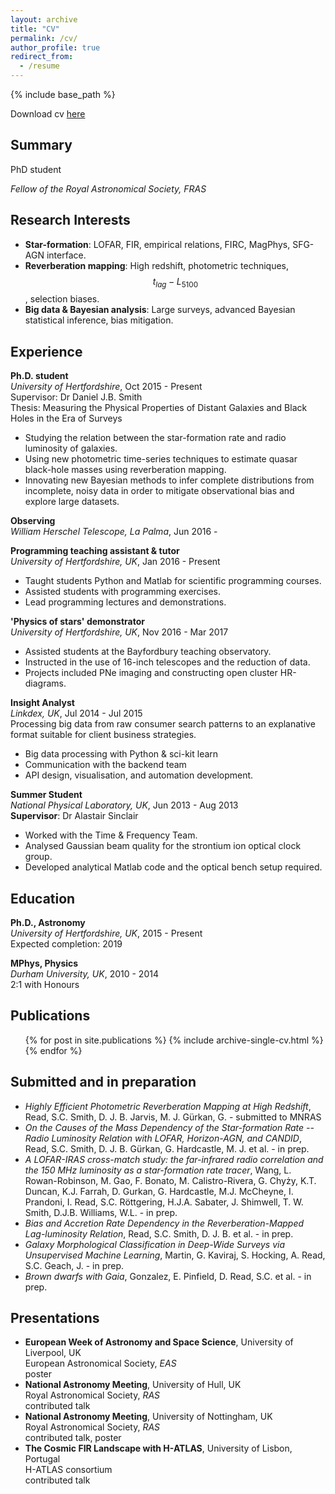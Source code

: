```yaml
---
layout: archive
title: "CV"
permalink: /cv/
author_profile: true
redirect_from:
  - /resume
---
```


{% include base_path %}

Download cv [here](/latex/cv-shauncread.pdf)

## Summary
 PhD student


 *Fellow of the Royal Astronomical Society, FRAS*



## Research Interests
* **Star-formation**: LOFAR, FIR, empirical relations, FIRC, MagPhys, SFG-AGN interface.
* **Reverberation mapping**: High redshift, photometric techniques, $$t_{lag}-L_{5100}$$, selection
biases.
* **Big data & Bayesian analysis**: Large surveys, advanced Bayesian statistical inference, bias mitigation.


## Experience
**Ph.D. student**  
*University of Hertfordshire*, Oct 2015 - Present  
Supervisor: Dr Daniel J.B. Smith  
Thesis: Measuring the Physical Properties of Distant Galaxies and Black
Holes in the Era of Surveys  
-   Studying the relation between the star-formation rate and radio
    luminosity of galaxies.
-   Using new photometric time-series techniques to estimate quasar
    black-hole masses using reverberation mapping.
-   Innovating new Bayesian methods to infer complete distributions from
    incomplete, noisy data in order to mitigate observational bias and
    explore large datasets.

**Observing**  
*William Herschel Telescope, La Palma*, Jun 2016 -   
  
  


**Programming teaching assistant & tutor**  
*University of Hertfordshire, UK*, Jan 2016 - Present  
  
  
-   Taught students Python and Matlab for scientific programming
    courses.
-   Assisted students with programming exercises.
-   Lead programming lectures and demonstrations.

**'Physics of stars' demonstrator**  
*University of Hertfordshire, UK*, Nov 2016 - Mar 2017  
  
  
-   Assisted students at the Bayfordbury teaching observatory.
-   Instructed in the use of 16-inch telescopes and the reduction of
    data.
-   Projects included PNe imaging and constructing open cluster
    HR-diagrams.

**Insight Analyst**  
*Linkdex, UK*, Jul 2014 - Jul 2015  
Processing big data from raw consumer search patterns to an explanative
format suitable for client business strategies.  
  
-   Big data processing with Python & sci-kit learn
-   Communication with the backend team
-   API design, visualisation, and automation development.

**Summer Student**  
*National Physical Laboratory, UK*, Jun 2013 - Aug 2013  
**Supervisor**: Dr Alastair Sinclair  
  
-   Worked with the Time & Frequency Team.
-   Analysed Gaussian beam quality for the strontium ion optical clock
    group.
-   Developed analytical Matlab code and the optical bench setup
    required.



## Education
**Ph.D., Astronomy**  
*University of Hertfordshire, UK*, 2015 - Present  
Expected completion: 2019

**MPhys, Physics**  
*Durham University, UK*, 2010 - 2014  
2:1 with Honours



## Publications
  <ul>{% for post in site.publications %}
    {% include archive-single-cv.html %}
  {% endfor %}</ul>
  
  
## Submitted and in preparation
* *Highly Efficient Photometric Reverberation Mapping at High Redshift*, Read, S.C. Smith, D. J. B. Jarvis, M. J. Gürkan, G. - submitted to MNRAS
* *On the Causes of the Mass Dependency of the Star-formation Rate -- Radio
Luminosity Relation with LOFAR, Horizon-AGN, and CANDID*, Read, S.C. Smith, D. J. B. Gürkan, G. Hardcastle, M. J. et al. - in prep.
* *A LOFAR-IRAS cross-match study: the far-infrared radio correlation and
the 150 MHz luminosity as a star-formation rate tracer*, Wang, L. Rowan-Robinson, M. Gao, F. Bonato, M. Calistro-Rivera, G.
Chyży, K.T. Duncan, K.J. Farrah, D. Gurkan, G. Hardcastle, M.J.
McCheyne, I. Prandoni, I. Read, S.C. Röttgering, H.J.A. Sabater, J.
Shimwell, T. W. Smith, D.J.B. Williams, W.L. - in prep.
* *Bias and Accretion Rate Dependency in the Reverberation-Mapped
Lag-luminosity Relation*, Read, S.C. Smith, D. J. B. et al. - in prep.
* *Galaxy Morphological Classification in Deep-Wide Surveys via
Unsupervised Machine Learning*, Martin, G. Kaviraj, S. Hocking, A. Read, S.C. Geach, J. - in prep.
* *Brown dwarfs with Gaia*, Gonzalez, E. Pinfield, D. Read, S.C. et al. - in prep.


## Presentations
* **European Week of Astronomy and Space Science**, University of Liverpool, UK  
European Astronomical Society, *EAS*  
poster
* **National Astronomy Meeting**, University of Hull, UK  
Royal Astronomical Society, *RAS*  
contributed talk
* **National Astronomy Meeting**, University of Nottingham, UK  
Royal Astronomical Society, *RAS*  
contributed talk, poster
* **The Cosmic FIR Landscape with H-ATLAS**, University of Lisbon, Portugal  
H-ATLAS consortium  
contributed talk